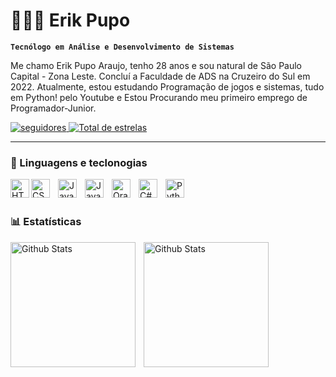 # 👨🏻‍💻 Erik Pupo

**`Tecnólogo em Análise e Desenvolvimento de Sistemas`**

Me chamo Erik Pupo Araujo, tenho 28 anos e sou natural de São Paulo Capital - Zona Leste. Concluí a Faculdade de ADS na Cruzeiro do Sul em 2022. Atualmente, estou estudando Programação de jogos e sistemas, tudo em Python! pelo Youtube e Estou Procurando meu primeiro emprego de Programador-Junior. 

<p align="left">
    <a href="https://github.com/ErikPupo08?tab=followers">
        <img 
            alt="seguidores" 
            title="Me siga no Github" 
            src="https://custom-icon-badges.demolab.com/github/followers/ErikPupo08?color=236ad3&labelColor=1155ba&style=for-the-badge&logo=github&label=SEGUIDORES&logoColor=white"
        />
    </a>
    <a href="https://github.com/ErikPupo08?tab=repositories&sort=stargazers">
        <img 
            alt="Total de estrelas" 
            title="Total de estrelas no GitHub" 
            src="https://custom-icon-badges.demolab.com/github/stars/ErikPupo08?color=55960c&style=for-the-badge&labelColor=488207&logo=star&label=Estrelas"
        />
    </a>
</p>

---

### 🤖 Linguagens e teclonogias ###

<img 
    align="left"
    alt="HTML"
    title="HTML"
    width="30px"
    style="padding-rigth: 10px;"
    src="https://cdn.jsdelivr.net/gh/devicons/devicon@latest/icons/html5/html5-original.svg"
/>

<img 
    align="left"
    alt="CSS"
    title="CSS"
    width="30px"
    style="padding-right: 10px;"
    src="https://cdn.jsdelivr.net/gh/devicons/devicon@latest/icons/css3/css3-original.svg" 
/>

<img 
    align="left"
    alt="Java"
    title="Java"
    width="30px"
    style="padding-right: 10px;"
    src="https://cdn.jsdelivr.net/gh/devicons/devicon@latest/icons/java/java-original-wordmark.svg"
/>
          
<img
    align="left"
    alt="Javascript"
    title="Javascript"
    width="30px"
    style="padding-right: 10px;"
    src="https://cdn.jsdelivr.net/gh/devicons/devicon@latest/icons/javascript/javascript-original.svg" 
/>

<img 
    align="left"
    alt="Oracle"
    title="Oracle"
    width="30px"
    style="padding-right: 10px;"
    src="https://cdn.jsdelivr.net/gh/devicons/devicon@latest/icons/oracle/oracle-original.svg"
/>
          
<img
    align="left"
    alt="C#"
    title="C#"
    width="30px"
    style="padding-right: 10px;"
    src="https://cdn.jsdelivr.net/gh/devicons/devicon@latest/icons/csharp/csharp-original.svg"
/>
<img 
    align="left"
    alt="Python"
    title="Python"
    width="30px"
    style="padding-right: 10px;"
    src="https://cdn.jsdelivr.net/gh/devicons/devicon@latest/icons/python/python-original.svg"
/>

<br/>
<br/>

### 📊 Estatísticas

<img 
    align="left"
    alt="Github Stats"
    height="200"
    style="padding-right: 10px;"
    src="https://github-readme-stats.vercel.app/api?username=erikpupo08&show_icons=true&include_all_commits=true&locale=pt-br"
/>

<img 
    align="left"
    alt="Github Stats"
    height="200"
    style="padding-right: 10px;"
    src="https://github-readme-stats.vercel.app/api/top-langs/?username=erikpupo08&layout=compact&custom_title=Tecnologias&langs_count=9"
/>
